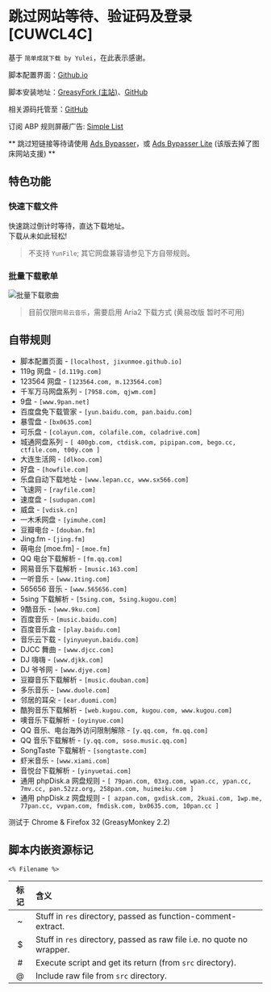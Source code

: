 # 跳过网站等待、验证码及登录 [CUWCL4C]

基于 `简单成就下载 by Yulei`，在此表示感谢。

脚本配置界面：[Github.io](https://jixunmoe.github.io/cuwcl4c/config/)

脚本安装地址：[GreasyFork (主站)](https://greasyfork.org/zh-CN/scripts/2600)、[GitHub](https://github.com/JixunMoe/cuwcl4c/raw/master/out/CUWCL4C.user.js)

相关源码托管至：[GitHub](https://github.com/JixunMoe/cuwcl4c)

订阅 ABP 规则屏蔽广告: [Simple List](https://jixunmoe.github.io/SimpleList/)

\*\* 跳过短链接等待请使用 [Ads Bypasser](https://greasyfork.org/scripts/4881)，或 [Ads Bypasser Lite](https://greasyfork.org/scripts/4882) (该版去掉了图床网站支援) \*\*

## 特色功能

### 快速下载文件

快速跳过倒计时等待，直达下载地址。  
下载从未如此轻松!

> 不支持 `YunFile`; 其它网盘兼容请参见下方自带规则。

### 批量下载歌单

![批量下载歌曲](https://jixunmoe.github.io/cuwcl4c/res/batchDownloadSong.png)

> 目前仅限`网易云音乐`，需要启用 Aria2 下载方式 (黄易改版 暂时不可用)

## 自带规则
- 脚本配置页面 - `[localhost, jixunmoe.github.io]`
- 119g 网盘 - `[d.119g.com]`
- 123564 网盘 - `[123564.com, m.123564.com]`
- 千军万马网盘系列 - `[7958.com, qjwm.com]`
- 9盘 - `[www.9pan.net]`
- 百度盘免下载管家 - `[yun.baidu.com, pan.baidu.com]`
- 暴雪盘 - `[bx0635.com]`
- 可乐盘 - `[colayun.com, colafile.com, coladrive.com]`
- 城通网盘系列 - `[ 400gb.com, ctdisk.com, pipipan.com, bego.cc, ctfile.com, t00y.com ]`
- 大连生活网 - `[dlkoo.com]`
- 好盘 - `[howfile.com]`
- 乐盘自动下载地址 - `[www.lepan.cc, www.sx566.com]`
- 飞速网 - `[rayfile.com]`
- 速度盘 - `[sudupan.com]`
- 威盘 - `[vdisk.cn]`
- 一木禾网盘 - `[yimuhe.com]`
- 豆瓣电台 - `[douban.fm]`
- Jing.fm - `[jing.fm]`
- 萌电台 [moe.fm] - `[moe.fm]`
- QQ 电台下载解析 - `[fm.qq.com]`
- 网易音乐下载解析 - `[music.163.com]`
- 一听音乐 - `[www.1ting.com]`
- 565656 音乐 - `[www.565656.com]`
- 5sing 下载解析 - `[5sing.com, 5sing.kugou.com]`
- 9酷音乐 - `[www.9ku.com]`
- 百度音乐 - `[music.baidu.com]`
- 百度音乐盒 - `[play.baidu.com]`
- 音乐云下载 - `[yinyueyun.baidu.com]`
- DJCC 舞曲 - `[www.djcc.com]`
- DJ 嗨嗨 - `[www.djkk.com]`
- DJ 爷爷网 - `[www.djye.com]`
- 豆瓣音乐下载解析 - `[music.douban.com]`
- 多乐音乐 - `[www.duole.com]`
- 邻居的耳朵 - `[ear.duomi.com]`
- 酷狗音乐下载解析 - `[web.kugou.com, kugou.com, www.kugou.com]`
- 噢音乐下载解析 - `[oyinyue.com]`
- QQ 音乐、电台海外访问限制解除 - `[y.qq.com, fm.qq.com]`
- QQ 音乐下载解析 - `[y.qq.com, soso.music.qq.com]`
- SongTaste 下载解析 - `[songtaste.com]`
- 虾米音乐 - `[www.xiami.com]`
- 音悦台下载解析 - `[yinyuetai.com]`
- 通用 phpDisk.a 网盘规则 - `[ 79pan.com, 03xg.com, wpan.cc, ypan.cc, 7mv.cc, pan.52zz.org, 258pan.com, huimeiku.com ]`
- 通用 phpDisk.z 网盘规则 - `[ azpan.com, gxdisk.com, 2kuai.com, 1wp.me, 77pan.cc, vvpan.com, fmdisk.com, bx0635.com, 10pan.cc ]`

测试于 Chrome & Firefox 32 (GreasyMonkey 2.2)


## 脚本内嵌资源标记
`<% Filename %>`

 标记  | 含义
:-----:|:---------
   ~   | Stuff in `res` directory, passed as function-comment-extract.
   $   | Stuff in `res` directory, passed as raw file i.e. no quote no wrapper.
  \#   | Execute script and get its return (from `src` directory).
   @   | Include raw file from `src` directory.
